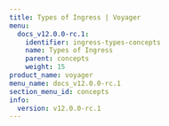 ```yaml
---
title: Types of Ingress | Voyager
menu:
  docs_v12.0.0-rc.1:
    identifier: ingress-types-concepts
    name: Types of Ingress
    parent: concepts
    weight: 15
product_name: voyager
menu_name: docs_v12.0.0-rc.1
section_menu_id: concepts
info:
  version: v12.0.0-rc.1
---
```



